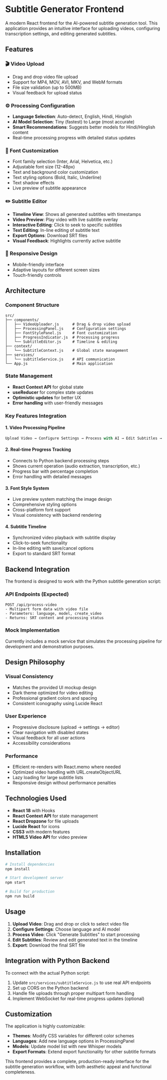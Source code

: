 # Subtitle Generator Frontend

A modern React frontend for the AI-powered subtitle generation tool. This application provides an intuitive interface for uploading videos, configuring transcription settings, and editing generated subtitles.

## Features

### 🎬 Video Upload
- Drag and drop video file upload
- Support for MP4, MOV, AVI, MKV, and WebM formats
- File size validation (up to 500MB)
- Visual feedback for upload status

### ⚙️ Processing Configuration
- **Language Selection**: Auto-detect, English, Hindi, Hinglish
- **AI Model Selection**: Tiny (fastest) to Large (most accurate)
- **Smart Recommendations**: Suggests better models for Hindi/Hinglish content
- Real-time processing progress with detailed status updates

### 🎨 Font Customization
- Font family selection (Inter, Arial, Helvetica, etc.)
- Adjustable font size (12-48px)
- Text and background color customization
- Text styling options (Bold, Italic, Underline)
- Text shadow effects
- Live preview of subtitle appearance

### ✏️ Subtitle Editor
- **Timeline View**: Shows all generated subtitles with timestamps
- **Video Preview**: Play video with live subtitle overlay
- **Interactive Editing**: Click to seek to specific subtitles
- **Text Editing**: In-line editing of subtitle text
- **Export Options**: Download SRT files
- **Visual Feedback**: Highlights currently active subtitle

### 📱 Responsive Design
- Mobile-friendly interface
- Adaptive layouts for different screen sizes
- Touch-friendly controls

## Architecture

### Component Structure
```
src/
├── components/
│   ├── VideoUploader.js      # Drag & drop video upload
│   ├── ProcessingPanel.js    # Configuration settings
│   ├── FontStylePanel.js     # Font customization
│   ├── ProgressIndicator.js  # Processing progress
│   └── SubtitleEditor.js     # Timeline & editing
├── context/
│   └── SubtitleContext.js    # Global state management
├── services/
│   └── subtitleService.js    # API communication
└── App.js                    # Main application
```

### State Management
- **React Context API** for global state
- **useReducer** for complex state updates
- **Optimistic updates** for better UX
- **Error handling** with user-friendly messages

### Key Features Integration

#### 1. Video Processing Pipeline
```javascript
Upload Video → Configure Settings → Process with AI → Edit Subtitles → Export
```

#### 2. Real-time Progress Tracking
- Connects to Python backend processing steps
- Shows current operation (audio extraction, transcription, etc.)
- Progress bar with percentage completion
- Error handling with detailed messages

#### 3. Font Style System
- Live preview system matching the image design
- Comprehensive styling options
- Cross-platform font support
- Visual consistency with backend rendering

#### 4. Subtitle Timeline
- Synchronized video playback with subtitle display
- Click-to-seek functionality
- In-line editing with save/cancel options
- Export to standard SRT format

## Backend Integration

The frontend is designed to work with the Python subtitle generation script:

### API Endpoints (Expected)
```
POST /api/process-video
- Multipart form data with video file
- Parameters: language, model, create_video
- Returns: SRT content and processing status
```

### Mock Implementation
Currently includes a mock service that simulates the processing pipeline for development and demonstration purposes.

## Design Philosophy

### Visual Consistency
- Matches the provided UI mockup design
- Dark theme optimized for video editing
- Professional gradient colors and spacing
- Consistent iconography using Lucide React

### User Experience
- Progressive disclosure (upload → settings → editor)
- Clear navigation with disabled states
- Visual feedback for all user actions
- Accessibility considerations

### Performance
- Efficient re-renders with React.memo where needed
- Optimized video handling with URL.createObjectURL
- Lazy loading for large subtitle lists
- Responsive design without performance penalties

## Technologies Used

- **React 18** with Hooks
- **React Context API** for state management
- **React Dropzone** for file uploads
- **Lucide React** for icons
- **CSS3** with modern features
- **HTML5 Video API** for video preview

## Installation

```bash
# Install dependencies
npm install

# Start development server
npm start

# Build for production
npm run build
```

## Usage

1. **Upload Video**: Drag and drop or click to select video file
2. **Configure Settings**: Choose language and AI model
3. **Process Video**: Click "Generate Subtitles" to start processing
4. **Edit Subtitles**: Review and edit generated text in the timeline
5. **Export**: Download the final SRT file

## Integration with Python Backend

To connect with the actual Python script:

1. Update `src/services/subtitleService.js` to use real API endpoints
2. Set up CORS on the Python backend
3. Handle file uploads through proper multipart form handling
4. Implement WebSocket for real-time progress updates (optional)

## Customization

The application is highly customizable:

- **Themes**: Modify CSS variables for different color schemes
- **Languages**: Add new language options in ProcessingPanel
- **Models**: Update model list with new Whisper models
- **Export Formats**: Extend export functionality for other subtitle formats

This frontend provides a complete, production-ready interface for the subtitle generation workflow, with both aesthetic appeal and functional completeness.
